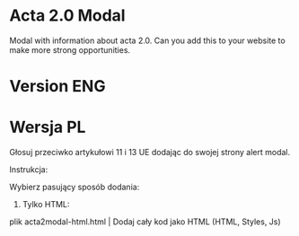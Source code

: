 # Acta 2.0 Modal
Modal with information about acta 2.0. Can you add this to your website to make more strong opportunities. 

# Version ENG

# Wersja PL

Głosuj przeciwko artykułowi 11 i 13 UE dodając do swojej strony alert modal.

Instrukcja:

Wybierz pasujący sposób dodania:

1. Tylko HTML:

plik acta2modal-html.html | Dodaj cały kod jako HTML (HTML, Styles, Js)




